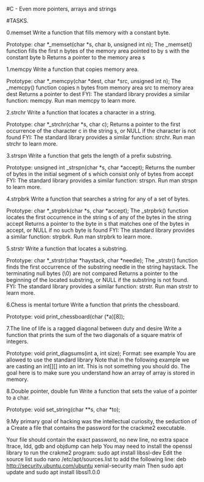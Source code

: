 #C - Even more pointers, arrays and strings

#TASKS.

0.memset
Write a function that fills memory with a constant byte.

Prototype: char *_memset(char *s, char b, unsigned int n); The _memset() function fills the first n bytes of the memory area pointed to by s with the constant byte b Returns a pointer to the memory area s

1.memcpy
Write a function that copies memory area.

Prototype: char *_memcpy(char *dest, char *src, unsigned int n); The _memcpy() function copies n bytes from memory area src to memory area dest Returns a pointer to dest FYI: The standard library provides a similar function: memcpy. Run man memcpy to learn more.

2.strchr
Write a function that locates a character in a string.

Prototype: char *_strchr(char *s, char c); Returns a pointer to the first occurrence of the character c in the string s, or NULL if the character is not found FYI: The standard library provides a similar function: strchr. Run man strchr to learn more.

3.strspn
Write a function that gets the length of a prefix substring.

Prototype: unsigned int _strspn(char *s, char *accept); Returns the number of bytes in the initial segment of s which consist only of bytes from accept FYI: The standard library provides a similar function: strspn. Run man strspn to learn more.

4.strpbrk
Write a function that searches a string for any of a set of bytes.

Prototype: char *_strpbrk(char *s, char *accept); The _strpbrk() function locates the first occurrence in the string s of any of the bytes in the string accept Returns a pointer to the byte in s that matches one of the bytes in accept, or NULL if no such byte is found FYI: The standard library provides a similar function: strpbrk. Run man strpbrk to learn more.

5.strstr
Write a function that locates a substring.

Prototype: char *_strstr(char *haystack, char *needle); The _strstr() function finds the first occurrence of the substring needle in the string haystack. The terminating null bytes (\0) are not compared Returns a pointer to the beginning of the located substring, or NULL if the substring is not found. FYI: The standard library provides a similar function: strstr. Run man strstr to learn more.

6.Chess is mental torture
Write a function that prints the chessboard.

Prototype: void print_chessboard(char (*a)[8]);

7.The line of life is a ragged diagonal between duty and desire
Write a function that prints the sum of the two diagonals of a square matrix of integers.

Prototype: void print_diagsums(int a, int size); Format: see example You are allowed to use the standard library Note that in the following example we are casting an int[][] into an int. This is not something you should do. The goal here is to make sure you understand how an array of array is stored in memory.

8.Double pointer, double fun
Write a function that sets the value of a pointer to a char.

Prototype: void set_string(char **s, char *to);

9.My primary goal of hacking was the intellectual curiosity, the seduction of a
Create a file that contains the password for the crackme2 executable.

Your file should contain the exact password, no new line, no extra space ltrace, ldd, gdb and objdump can help You may need to install the openssl library to run the crakme2 program: sudo apt install libssl-dev Edit the source list sudo nano /etc/apt/sources.list to add the following line: deb http://security.ubuntu.com/ubuntu xenial-security main Then sudo apt update and sudo apt install libssl1.0.0
